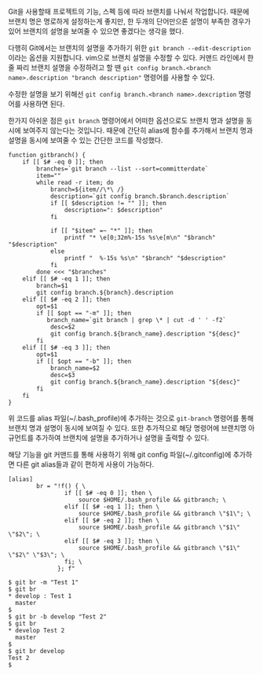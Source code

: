 Git을 사용할때 프로젝트의 기능, 스펙 등에 따라 브랜치를 나눠서 작업합니다. 때문에 브랜치 명은 명로하게 설정하는게 좋지만, 한 두개의 단어만으론 설명이 부족한 경우가 있어 브랜치의 설명을 보여줄 수 있으면 좋겠다는 생각을 했다.

다행히 Git에서는 브랜치의 설명을 추가하기 위한 `git branch --edit-description` 이라는 옵션을 지원합니다. vim으로 브랜치 설명을 수정할 수 있다. 커맨드 라인에서 한줄 짜리 브랜치 설명을 수정하려고 할 땐 `git config branch.<branch name>.description "branch description"` 명령어를 사용할 수 있다.

수정한 설명을 보기 위해선 `git config branch.<branch name>.dexcription` 명령어를 사용하면 된다.

한가지 아쉬운 점은 `git branch` 명령어에서 어떠한 옵션으로도 브랜치 명과 설명을 동시에 보여주지 않는다는 것입니다. 때문에 간단히 alias에 함수를 추가해서 브랜치 명과 설명을 동시에 보여줄 수 있는 간단한 코드를 작성했다.

```shell
function gitbranch() {
    if [[ $# -eq 0 ]]; then
        branches=`git branch --list --sort=committerdate`
        item=""
        while read -r item; do
            branch=${item//\*\ /}
            description=`git config branch.$branch.description`
            if [[ $description != "" ]]; then
                description=": $description"
            fi

            if [[ "$item" =~ "*" ]]; then
                printf "* \e[0;32m%-15s %s\e[m\n" "$branch" "$description"
            else
                printf "  %-15s %s\n" "$branch" "$description"
            fi
        done <<< "$branches"
    elif [[ $# -eq 1 ]]; then
        branch=$1
        git config branch.${branch}.description
    elif [[ $# -eq 2 ]]; then
        opt=$1
        if [[ $opt == "-m" ]]; then
           branch_name=`git branch | grep \* | cut -d ' ' -f2`
            desc=$2
            git config branch.${branch_name}.description "${desc}"
        fi
    elif [[ $# -eq 3 ]]; then
        opt=$1
        if [[ $opt == "-b" ]]; then
            branch_name=$2
            desc=$3
            git config branch.${branch_name}.description "${desc}"
        fi
    fi
}

```

위 코드를 alias 파일(~/.bash_profile)에 추가하는 것으로 `git-branch` 명령어를 통해 브랜치 명과 설명이 동시에 보여질 수 있다. 또한 추가적으로 해당 명령어에 브랜치명 아규먼트를 추가하여 브랜치에 설명을 추가하거나 설명을 출력할 수 있다.

해당 기능을 git 커맨드를 통해 사용하기 위해 git config 파일(~/.gitconfig)에 추가하면 다른 git alias들과 같이 편하게 사용이 가능하다.

```shell
[alias]
        br = "!f() { \
                if [[ $# -eq 0 ]]; then \
                    source $HOME/.bash_profile && gitbranch; \
                elif [[ $# -eq 1 ]]; then \
                    source $HOME/.bash_profile && gitbranch \"$1\"; \
                elif [[ $# -eq 2 ]]; then \
                    source $HOME/.bash_profile && gitbranch \"$1\" \"$2\"; \
                elif [[ $# -eq 3 ]]; then \
                    source $HOME/.bash_profile && gitbranch \"$1\" \"$2\" \"$3\"; \
                fi; \
              }; f"

```

```terminal
$ git br -m "Test 1"
$ git br
* develop : Test 1
  master
$
$ git br -b develop "Test 2"
$ git br
* develop Test 2
  master
$
$ git br develop
Test 2
$
```
